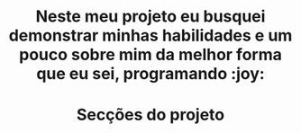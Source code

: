 <div align="center">
<h1>Neste meu projeto eu busquei demonstrar minhas habilidades e um pouco sobre mim da melhor forma que eu sei, programando :joy:</h1>
</div>
  
<div align="Center">
  <h1>Secções do projeto</h1>
</div>
